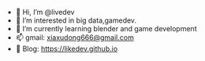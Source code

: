 - 👋 Hi, I’m @livedev
- 👀 I’m interested in big data,gamedev.
- 🌱 I’m currently learning blender and game development
- 📫 gmail: xiaxudong666@gmail.com
- 💎 Blog: <https://likedev.github.io>
